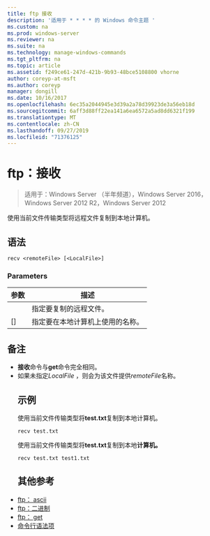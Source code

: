 ```yaml
---
title: ftp 接收
description: '适用于 * * * * 的 Windows 命令主题 '
ms.custom: na
ms.prod: windows-server
ms.reviewer: na
ms.suite: na
ms.technology: manage-windows-commands
ms.tgt_pltfrm: na
ms.topic: article
ms.assetid: f249ce61-247d-421b-9b93-48bce5108800 vhorne
author: coreyp-at-msft
ms.author: coreyp
manager: dongill
ms.date: 10/16/2017
ms.openlocfilehash: 6ec35a2044945e3d39a2a78d39923de3a56eb18d
ms.sourcegitcommit: 6aff3d88ff22ea141a6ea6572a5ad8dd6321f199
ms.translationtype: MT
ms.contentlocale: zh-CN
ms.lasthandoff: 09/27/2019
ms.locfileid: "71376125"
---
```

# <a name="ftp-recv"></a>ftp：接收

>适用于：Windows Server （半年频道），Windows Server 2016，Windows Server 2012 R2，Windows Server 2012

使用当前文件传输类型将远程文件复制到本地计算机。   
## <a name="syntax"></a>语法  
```  
recv <remoteFile> [<LocalFile>]  
```  
### <a name="parameters"></a>Parameters  

|   参数   |                   描述                    |
|---------------|--------------------------------------------------|
| <remoteFile>  |        指定要复制的远程文件。        |
| [<LocalFile>] | 指定要在本地计算机上使用的名称。 |

## <a name="remarks"></a>备注  
- **接收**命令与**get**命令完全相同。  
- 如果未指定*LocalFile* ，则会为该文件提供*remoteFile*名称。  
  ## <a name="BKMK_Examples"></a>示例  
  使用当前文件传输类型将**test.txt**复制到本地计算机。  
  ```  
  recv test.txt  
  ```  
  使用当前文件传输类型将**test.txt**复制到本地**计算机。**  
  ```  
  recv test.txt test1.txt  
  ```  
  ## <a name="additional-references"></a>其他参考  
- [ftp： ascii](ftp-ascii.md)  
- [ftp：二进制](ftp-binary.md)  
- [ftp： get](ftp-get.md)  
- [命令行语法项](command-line-syntax-key.md)  
